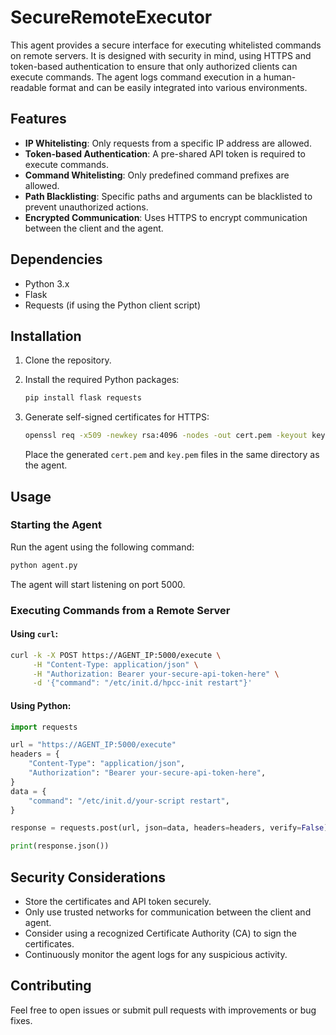 # SecureRemoteExecutor
This agent provides a secure interface for executing whitelisted commands on remote servers. It is designed with security in mind, using HTTPS and token-based authentication to ensure that only authorized clients can execute commands. The agent logs command execution in a human-readable format and can be easily integrated into various environments.

## Features

- **IP Whitelisting**: Only requests from a specific IP address are allowed.
- **Token-based Authentication**: A pre-shared API token is required to execute commands.
- **Command Whitelisting**: Only predefined command prefixes are allowed.
- **Path Blacklisting**: Specific paths and arguments can be blacklisted to prevent unauthorized actions.
- **Encrypted Communication**: Uses HTTPS to encrypt communication between the client and the agent.

## Dependencies

- Python 3.x
- Flask
- Requests (if using the Python client script)

## Installation

1. Clone the repository.
2. Install the required Python packages:

   ```bash
   pip install flask requests
   ```

3. Generate self-signed certificates for HTTPS:

   ```bash
   openssl req -x509 -newkey rsa:4096 -nodes -out cert.pem -keyout key.pem -days 365
   ```

   Place the generated `cert.pem` and `key.pem` files in the same directory as the agent.

## Usage

### Starting the Agent

Run the agent using the following command:

```bash
python agent.py
```

The agent will start listening on port 5000.

### Executing Commands from a Remote Server

#### Using `curl`:

```bash
curl -k -X POST https://AGENT_IP:5000/execute \
     -H "Content-Type: application/json" \
     -H "Authorization: Bearer your-secure-api-token-here" \
     -d '{"command": "/etc/init.d/hpcc-init restart"}'
```

#### Using Python:

```python
import requests

url = "https://AGENT_IP:5000/execute"
headers = {
    "Content-Type": "application/json",
    "Authorization": "Bearer your-secure-api-token-here",
}
data = {
    "command": "/etc/init.d/your-script restart",
}

response = requests.post(url, json=data, headers=headers, verify=False)

print(response.json())
```

## Security Considerations

- Store the certificates and API token securely.
- Only use trusted networks for communication between the client and agent.
- Consider using a recognized Certificate Authority (CA) to sign the certificates.
- Continuously monitor the agent logs for any suspicious activity.

## Contributing

Feel free to open issues or submit pull requests with improvements or bug fixes.
